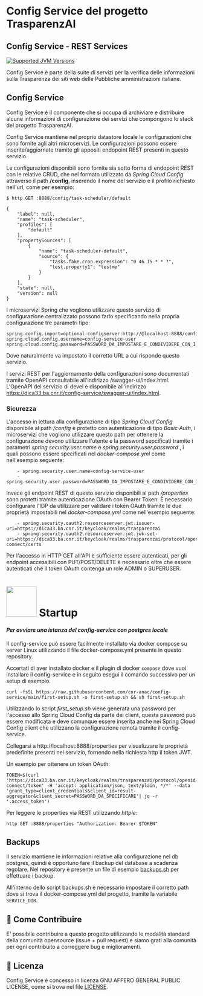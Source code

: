 # Config Service del progetto TrasparenzAI
## Config Service - REST Services

[![Supported JVM Versions](https://img.shields.io/badge/JVM-21-brightgreen.svg?style=for-the-badge&logo=Java)](https://openjdk.java.net/install/)

Config Service è parte della suite di servizi per la verifica delle informazioni sulla
Trasparenza dei siti web delle Pubbliche amministrazioni italiane.

## Config Service

Config Service è il componente che si occupa di archiviare e distribuire alcune informazioni di configurazione dei 
servizi che compongono lo stack del progetto TrasparenzAI.

Config Service mantiene nel proprio datastore locale le configurazioni che sono fornite agli altri microservizi.
Le configurazioni possono essere inserite/aggiornate tramite gli appositi endopoint REST presenti in questo servizio.

Le configurazioni disponibili sono fornite sia sotto forma di endopoint REST con le relative CRUD, che nel formato
utilizzato da *Spring Cloud Config* attraverso il path **/config**, inserendo il nome del servizio e il profilo richiesto 
nell'url, come per esempio:

```
$ http GET :8888/config/task-scheduler/default

{
    "label": null,
    "name": "task-scheduler",
    "profiles": [
        "default"
    ],
    "propertySources": [
        {
            "name": "task-scheduler-default",
            "source": {
                "tasks.fake.cron.expression": "0 46 15 * * ?",
                "test.property1": "testme"
            }
        }
    ],
    "state": null,
    "version": null
}
```

I microservizi Spring che vogliono utilizzare questo servizio di configurazione centralizzato possono farlo
specificando nella propria configurazione tre parametri tipo:

```
spring.config.import=optional:configserver:http://@localhost:8888/config
spring.cloud.config.username=config-service-user
spring.cloud.config.password=PASSWORD_DA_IMPOSTARE_E_CONDIVIDERE_CON_I_CLIENT
```

Dove naturalmente va impostato il corretto URL a cui risponde questo servizio.

I servizi REST per l'aggiornamento della configurazioni sono documentati tramite OpenAPI consultabile
all'indirizzo /swagger-ui/index.html. 
L'OpenAPI del servizio di devel è disponibile all'indirizzo https://dica33.ba.cnr.it/config-service/swagger-ui/index.html.

### Sicurezza

L'accesso in lettura alla configurazione di tipo _Spring Cloud Config_ disponibile al path */config* 
è protetto con autenticazione di tipo *Basic Auth*, i microservizi che vogliono utilizzare questo path per ottenere la configurazione devono utilizzare l'utente e la password sepcificati tramite i parametri *spring.security.user.name* e *spring.security.user.password* , i quali possono essere specificati nel *docker-compose.yml* come nell'esempio seguente:

```
    - spring.security.user.name=config-service-user
    - spring.security.user.password=PASSWORD_DA_IMPOSTARE_E_CONDIVIDERE_CON_I_CLIENT
```

Invece gli endpoint REST di questo servizio disponibili al path _/properties_ sono protetti tramite autenticazione
OAuth con Bearer Token.
È necessario configurare l'IDP da utilizzare per validare i token OAuth tramite le due proprietà impostabili nel
*docker-compose.yml* come nell'esempio seguente:

```
    - spring.security.oauth2.resourceserver.jwt.issuer-uri=https://dica33.ba.cnr.it/keycloak/realms/trasparenzai
    - spring.security.oauth2.resourceserver.jwt.jwk-set-uri=https://dica33.ba.cnr.it/keycloak/realms/trasparenzai/protocol/openid-connect/certs
```

Per l'accesso in HTTP GET all'API è sufficiente essere autenticati, per gli endpoint accessibili
con PUT/POST/DELETE è necessario oltre che essere autenticati che il token OAuth contenga un 
role ADMIN o SUPERUSER.

# <img src="https://www.docker.com/wp-content/uploads/2021/10/Moby-logo-sm.png" width=80> Startup

#### _Per avviare una istanza del config-service con postgres locale_

Il config-service può essere facilmente installato via docker compose su server Linux utilizzando il file 
docker-compose.yml presente in questo repository.

Accertati di aver installato docker e il plugin di docker `compose` dove vuoi installare il config-service e in seguito
esegui il comando successivo per un setup di esempio.

```
curl -fsSL https://raw.githubusercontent.com/cnr-anac/config-service/main/first-setup.sh -o first-setup.sh && sh first-setup.sh
```

Utilizzando lo script *first_setup.sh* viene generata una password per l'accesso allo Spring Cloud Config
da parte dei client, questa password può essere modificata e deve comunque essere inserita anche nei 
Spring Cloud Config client che utilizzano la configurazione remota tramite il config-service.

Collegarsi a http://localhost:8888/properties per visualizzare le proprietà predefinite presenti nel servizio, fornendo
nella richiesta http il token JWT.

Un esempio per ottenere un token OAuth:

```
TOKEN=$(curl 'https://dica33.ba.cnr.it/keycloak/realms/trasparenzai/protocol/openid-connect/token' -H 'accept: application/json, text/plain, */*' --data 'grant_type=client_credentials&client_id=result-aggregator&client_secret=PASSWORD_DA_SPECIFICARE'| jq -r '.access_token')
```

Per leggere le properties via REST utilizzando *httpie*:

```
http GET :8888/properties "Authorization: Bearer $TOKEN"
```

## Backups

Il servizio mantiene le informazioni relative alla configurazione nel db postgres, quindi è opportuno fare il backup
del database a scadenza regolare. Nel repository è presente un file di esempio [backups.sh](https://github.com/cnr-anac/config-service/blob/main/backups.sh) per effettuare i backup.

All'interno dello script backups.sh è necessario impostare il corretto path dove si trova il docker-compose.yml del progetto, tramite la variabile `SERVICE_DIR`.


## 👏 Come Contribuire 

E' possibile contribuire a questo progetto utilizzando le modalità standard della comunità opensource 
(issue + pull request) e siamo grati alla comunità per ogni contribuito a correggere bug e miglioramenti.

## 📄 Licenza

Config Service è concesso in licenza GNU AFFERO GENERAL PUBLIC LICENSE, come si trova nel file [LICENSE][l].

[l]: https://github.com/cnr-anac/config-service/blob/master/LICENSE
